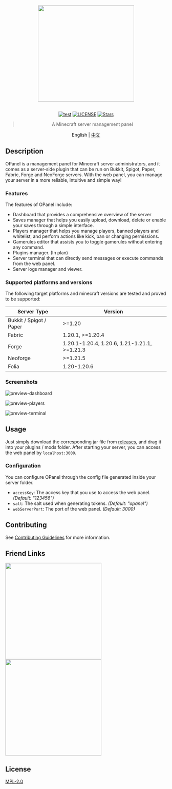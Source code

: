 <div align="center">

<img src="./images/brand.svg" width="300"/>

<br>
<br>

[![test](https://img.shields.io/github/actions/workflow/status/nocpiun/opanel/build.yml)](https://github.com/nocpiun/opanel/actions/workflows/build.yml)
[![LICENSE](https://img.shields.io/badge/license-MPL_2.0-blue.svg "LICENSE")](./LICENSE)
[![Stars](https://img.shields.io/github/stars/nocpiun/opanel.svg?label=Stars)](https://github.com/nocpiun/opanel/stargazers)

> A Minecraft server management panel

English | [中文](README-zh.md)

</div>

## Description

OPanel is a management panel for Minecraft server administrators, and it comes as a server-side plugin that can be run on Bukkit, Spigot, Paper, Fabric, Forge and NeoForge servers. With the web panel, you can manage your server in a more reliable, intuitive and simple way!

### Features

The features of OPanel include:

- Dashboard that provides a comprehensive overview of the server
- Saves manager that helps you easily upload, download, delete or enable your saves through a simple interface.
- Players manager that helps you manage players, banned players and whitelist, and perform actions like kick, ban or changing permissions.
- Gamerules editor that assists you to toggle gamerules without entering any command.
- Plugins manager. (In plan)
- Server terminal that can directly send messages or execute commands from the web panel.
- Server logs manager and viewer.

### Supported platforms and versions

The following target platforms and minecraft versions are tested and proved to be supported:

|Server Type|Version|
|---|---|
|Bukkit / Spigot / Paper|>=1.20|
|Fabric|1.20.1, >=1.20.4|
|Forge|1.20.1-1.20.4, 1.20.6, 1.21-1.21.1, >=1.21.3|
|Neoforge|>=1.21.5|
|Folia|1.20-1.20.6|

### Screenshots

![preview-dashboard](./images/preview-dashboard.png)

![preview-players](./images/preview-players.png)

![preview-terminal](./images/preview-terminal.png)

## Usage

Just simply download the corresponding jar file from [releases](https://github.com/nocpiun/opanel/releases), and drag it into your plugins / mods folder. After starting your server, you can access the web panel by `localhost:3000`.

### Configuration

You can configure OPanel through the config file generated inside your server folder.

- `accessKey`: The access key that you use to access the web panel. _(Default: "123456")_
- `salt`: The salt used when generating tokens. _(Default: "opanel")_
- `webServerPort`: The port of the web panel. _(Default: 3000)_

## Contributing

See [Contributing Guidelines](./CONTRIBUTING.md) for more information.

## Friend Links

[<img src="./images/miaocloud.png" width="300"/>](https://cloud.miaostars.com)
[<img src="./images/rainyun.png" width="300"/>](https://rainyun.com)

## License

[MPL-2.0](./LICENSE)